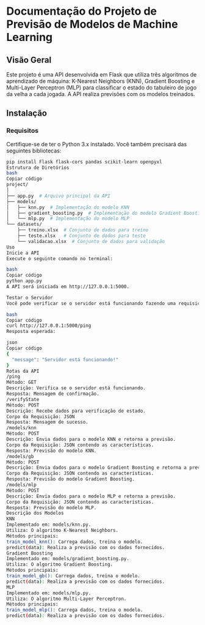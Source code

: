 # Documentação do Projeto de Previsão de Modelos de Machine Learning

## Visão Geral
Este projeto é uma API desenvolvida em Flask que utiliza três algoritmos de aprendizado de máquina: K-Nearest Neighbors (KNN), Gradient Boosting e Multi-Layer Perceptron (MLP) para classificar o estado do tabuleiro de jogo da velha a cada jogada. A API realiza previsões com os modelos treinados.

## Instalação

### Requisitos
Certifique-se de ter o Python 3.x instalado. Você também precisará das seguintes bibliotecas:

```bash
pip install Flask flask-cors pandas scikit-learn openpyxl
Estrutura de Diretórios
bash
Copiar código
project/
│
├── app.py  # Arquivo principal da API
├── models/
│   ├── knn.py  # Implementação do modelo KNN
│   ├── gradient_boosting.py  # Implementação do modelo Gradient Boosting
│   └── mlp.py  # Implementação do modelo MLP
└── datasets/
    ├── treino.xlsx  # Conjunto de dados para treino
    ├── teste.xlsx   # Conjunto de dados para teste
    └── validacao.xlsx  # Conjunto de dados para validação
Uso
Inicie a API
Execute o seguinte comando no terminal:

bash
Copiar código
python app.py
A API será iniciada em http://127.0.0.1:5000.

Testar o Servidor
Você pode verificar se o servidor está funcionando fazendo uma requisição GET para /ping:

bash
Copiar código
curl http://127.0.0.1:5000/ping
Resposta esperada:

json
Copiar código
{
  "message": "Servidor está funcionando!"
}
Rotas da API
/ping
Método: GET
Descrição: Verifica se o servidor está funcionando.
Resposta: Mensagem de confirmação.
/verifyState
Método: POST
Descrição: Recebe dados para verificação de estado.
Corpo da Requisição: JSON
Resposta: Mensagem de sucesso.
/models/knn
Método: POST
Descrição: Envia dados para o modelo KNN e retorna a previsão.
Corpo da Requisição: JSON contendo as características.
Resposta: Previsão do modelo KNN.
/models/gb
Método: POST
Descrição: Envia dados para o modelo Gradient Boosting e retorna a previsão.
Corpo da Requisição: JSON contendo as características.
Resposta: Previsão do modelo Gradient Boosting.
/models/mlp
Método: POST
Descrição: Envia dados para o modelo MLP e retorna a previsão.
Corpo da Requisição: JSON contendo as características.
Resposta: Previsão do modelo MLP.
Descrição dos Modelos
KNN
Implementado em: models/knn.py.
Utiliza: O algoritmo K-Nearest Neighbors.
Métodos principais:
train_model_knn(): Carrega dados, treina o modelo.
predict(data): Realiza a previsão com os dados fornecidos.
Gradient Boosting
Implementado em: models/gradient_boosting.py.
Utiliza: O algoritmo Gradient Boosting.
Métodos principais:
train_model_gb(): Carrega dados, treina o modelo.
predict(data): Realiza a previsão com os dados fornecidos.
MLP
Implementado em: models/mlp.py.
Utiliza: O algoritmo Multi-Layer Perceptron.
Métodos principais:
train_model_mlp(): Carrega dados, treina o modelo.
predict(data): Realiza a previsão com os dados fornecidos.
